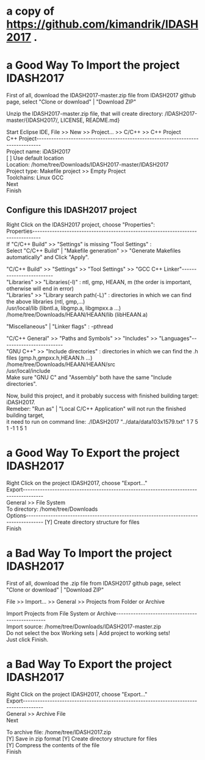 # a copy of https://github.com/kimandrik/IDASH2017 .  

# a Good Way To Import the project IDASH2017  
First of all, download the IDASH2017-master.zip file from IDASH2017 github page, select "Clone or download" | "Download ZIP"  
  
Unzip the IDASH2017-master.zip file, that will create directory: /IDASH2017-master/{IDASH2017/, LICENSE, README.md}  
  
Start Eclipse IDE, File >> New >> Project... >> C/C++ >> C++ Project  
C++ Project--------------------------------------------------------------------------------  
Project name: iDASH2017  
[ ] Use default location  
Location: /home/tree/Downloads/IDASH2017-master/IDASH2017  
Project type: Makefile project >> Empty Project  
Toolchains: Linux GCC  
Next  
Finish  
  
## Configure this IDASH2017 project  
Right Click on the IDASH2017 project, choose "Properties":  
Properties---------------------------------------------------------------------------------  
If "C/C++ Build" >> "Settings" is missing "Tool Settings" :   
    Select "C/C++ Build" | "Makefile generation" >> "Generate Makefiles automatically" and Click "Apply".  
 
"C/C++ Build" >> "Settings" >> "Tool Settings" >> "GCC C++ Linker"-------------------------    
"Libraries" >> "Libraries(-l)" : ntl, gmp, HEAAN, m (the order is important, otherwise will end in error)  
"Libraries" >> "Library search path(-L)" : directories in which we can find the above libraries (ntl, gmp,...)  
                                          /usr/local/lib (libntl.a, libgmp.a, libgmpxx.a ...)  
                                          /home/tree/Downloads/HEAAN/HEAAN/lib  (libHEAAN.a)  
      
 "Miscellaneous" | "Linker flags" : -pthread  
  
"C/C++ General" >> "Paths and Symbols" >> "Includes" >> "Languages"-------------------------  
"GNU C++" >> "Include directories" : directories in which we can find the .h files (gmp.h,gmpxx.h,HEAAN.h ...)
                                     /home/tree/Downloads/HEAAN/HEAAN/src  
                                     /usr/local/include  
Make sure "GNU C" and "Assembly" both have the same "Include directories".  
  
Now, build this project, and it probably success with finished building target: iDASH2017.  
Remeber: "Run as" | "Local C/C++ Application" will not run the finished building target,   
         it need to run on command line: ./IDASH2017 "../data/data103x1579.txt" 1 7 5 1 -1 1 5 1  
           
# a Good Way To Export the project IDASH2017  
Right Click on the project IDASH2017, choose "Export..."  
Export--------------------------------------------------------------------------------------  
General >> File System  
To directory: /home/tree/Downloads  
Options-------------------------------------------------------------------------------------
[Y] Create directory structure for files  
Finish  
  
  
# a Bad Way To Import the project IDASH2017
First of all, download the .zip file from IDASH2017 github page, select "Clone or download" | "Download ZIP"  

File >> Import... >> General >> Projects from Folder or Archive  

Import Projects from File System or Archive-------------------------------------------------  
Import source: /home/tree/Downloads/IDASH2017-master.zip  
Do not select the box  Working sets | Add project to working sets!  
Just click Finish.  

# a Bad Way To Export the project IDASH2017  
Right Click on the project IDASH2017, choose "Export..."  
Export--------------------------------------------------------------------------------------  
General >> Archive File  
Next  
  
To archive file: /home/tree/IDASH2017.zip  
[Y] Save in zip format                            [Y] Create directory structure for files  
[Y] Compress the contents of the file    
Finish
